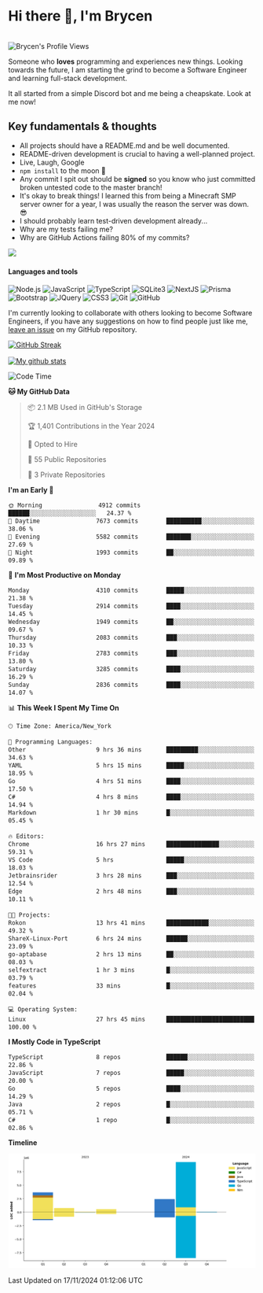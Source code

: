 # Hi there 👋, I'm Brycen

<br>
<img src="https://komarev.com/ghpvc/?username=BrycensRanch" alt="Brycen's Profile Views" />

Someone who **loves** programming and experiences new things. Looking towards the future, I am starting the grind to become a Software Engineer and learning full-stack development.

It all started from a simple Discord bot and me being a cheapskate. Look at me now!

## Key fundamentals & thoughts

- All projects should have a README.md and be well documented.
- README-driven development is crucial to having a well-planned project.
- Live, Laugh, Google
- `npm install` to the moon 🚀
- Any commit I spit out should be **signed** so you know who just committed broken untested code to the master branch!
- It's okay to break things! I learned this from being a Minecraft SMP server owner for a year, I was usually the reason the server was down. 😎
- I should probably learn test-driven development already...
- Why are my tests failing me?
- Why are GitHub Actions failing 80% of my commits? 

<img src="https://res.cloudinary.com/practicaldev/image/fetch/s--OoBLh7-Q--/c_limit%2Cf_auto%2Cfl_progressive%2Cq_auto%2Cw_880/https://cdn-images-1.medium.com/max/1614/1%2A8BlqJ8lNVZzuRjAg1mZ50w.png" height="400"/>

<h4>Languages and tools</h4>
<p>
  <img src="https://img.shields.io/badge/node.js%20-%2343853D.svg?&style=for-the-badge&logo=node.js&logoColor=white" alt="Node.js" />
  <img src="https://img.shields.io/badge/javascript%20-%23323330.svg?&style=for-the-badge&logo=javascript&logoColor=%23F7DF1E" alt="JavaScript" />
  <img src="https://img.shields.io/badge/typescript%20-%23323330.svg?&style=for-the-badge&logo=typescript&logoColor=#3467eb" alt="TypeScript" />
  <img src="https://img.shields.io/badge/sqlite3%20-%23323330.svg?&style=for-the-badge&logo=sqlite&logoColor=#3467eb" alt="SQLite3" />
  <img src="https://img.shields.io/badge/Next.JS%20-%23323330.svg?&style=for-the-badge&logo=next.js&logoColor=#3467eb" alt="NextJS" />
  <img src="https://img.shields.io/badge/Prisma%20-%23323330.svg?&style=for-the-badge&logo=prisma&logoColor=#3467eb" alt="Prisma" />
  <img src="https://img.shields.io/badge/bootstrap%20-%23323330.svg?&style=for-the-badge&logo=bootstrap" alt="Bootstrap" />
  <img src="https://img.shields.io/badge/jquery%20-%23323330.svg?&style=for-the-badge&logo=jquery" alt="JQuery" />
  <img src="https://img.shields.io/badge/css3%20-%23323330.svg?&style=for-the-badge&logo=css3" alt="CSS3" />
  <img src="https://img.shields.io/badge/git%20-%23323330.svg?&style=for-the-badge&logo=git" alt="Git" />
  <img src="https://img.shields.io/badge/github%20-%23323330.svg?&style=for-the-badge&logo=github" alt="GitHub" />
</p>

 I'm currently looking to collaborate with others looking to become Software Engineers, if you have any suggestions on how to find people just like me, [leave an issue](https://github.com/BrycensRanch/BrycensRanch/issues/new) on my GitHub repository.
 
 <p><a href="https://git.io/streak-stats"><img src="https://streak-stats.demolab.com?test&user=BrycensRanch&amp;theme=dark&amp;hide_border=true&amp;fire=EB5454&amp;ring=0CEB19" alt="GitHub Streak"></a></p>

<a href="https://github.com/anuraghazra/github-readme-stats">
  <img align="center" src="https://github-readme-stats.anuraghazra1.vercel.app/api?username=BrycensRanch&show_icons=true&line_height=27&include_all_commits=true" alt="My github stats" />
</a>

<!--START_SECTION:waka-->
![Code Time](http://img.shields.io/badge/Code%20Time-1%2C176%20hrs%2029%20mins-blue)

**🐱 My GitHub Data** 

> 📦 2.1 MB Used in GitHub's Storage 
 > 
> 🏆 1,401 Contributions in the Year 2024
 > 
> 💼 Opted to Hire
 > 
> 📜 55 Public Repositories 
 > 
> 🔑 3 Private Repositories 
 > 
**I'm an Early 🐤** 

```text
🌞 Morning                4912 commits        ██████░░░░░░░░░░░░░░░░░░░   24.37 % 
🌆 Daytime                7673 commits        ██████████░░░░░░░░░░░░░░░   38.06 % 
🌃 Evening                5582 commits        ███████░░░░░░░░░░░░░░░░░░   27.69 % 
🌙 Night                  1993 commits        ██░░░░░░░░░░░░░░░░░░░░░░░   09.89 % 
```
📅 **I'm Most Productive on Monday** 

```text
Monday                   4310 commits        █████░░░░░░░░░░░░░░░░░░░░   21.38 % 
Tuesday                  2914 commits        ████░░░░░░░░░░░░░░░░░░░░░   14.45 % 
Wednesday                1949 commits        ██░░░░░░░░░░░░░░░░░░░░░░░   09.67 % 
Thursday                 2083 commits        ███░░░░░░░░░░░░░░░░░░░░░░   10.33 % 
Friday                   2783 commits        ███░░░░░░░░░░░░░░░░░░░░░░   13.80 % 
Saturday                 3285 commits        ████░░░░░░░░░░░░░░░░░░░░░   16.29 % 
Sunday                   2836 commits        ████░░░░░░░░░░░░░░░░░░░░░   14.07 % 
```


📊 **This Week I Spent My Time On** 

```text
🕑︎ Time Zone: America/New_York

💬 Programming Languages: 
Other                    9 hrs 36 mins       █████████░░░░░░░░░░░░░░░░   34.63 % 
YAML                     5 hrs 15 mins       █████░░░░░░░░░░░░░░░░░░░░   18.95 % 
Go                       4 hrs 51 mins       ████░░░░░░░░░░░░░░░░░░░░░   17.50 % 
C#                       4 hrs 8 mins        ████░░░░░░░░░░░░░░░░░░░░░   14.94 % 
Markdown                 1 hr 30 mins        █░░░░░░░░░░░░░░░░░░░░░░░░   05.45 % 

🔥 Editors: 
Chrome                   16 hrs 27 mins      ███████████████░░░░░░░░░░   59.31 % 
VS Code                  5 hrs               █████░░░░░░░░░░░░░░░░░░░░   18.03 % 
Jetbrainsrider           3 hrs 28 mins       ███░░░░░░░░░░░░░░░░░░░░░░   12.54 % 
Edge                     2 hrs 48 mins       ███░░░░░░░░░░░░░░░░░░░░░░   10.11 % 

🐱‍💻 Projects: 
Rokon                    13 hrs 41 mins      ████████████░░░░░░░░░░░░░   49.32 % 
ShareX-Linux-Port        6 hrs 24 mins       ██████░░░░░░░░░░░░░░░░░░░   23.09 % 
go-aptabase              2 hrs 13 mins       ██░░░░░░░░░░░░░░░░░░░░░░░   08.03 % 
selfextract              1 hr 3 mins         █░░░░░░░░░░░░░░░░░░░░░░░░   03.79 % 
features                 33 mins             █░░░░░░░░░░░░░░░░░░░░░░░░   02.04 % 

💻 Operating System: 
Linux                    27 hrs 45 mins      █████████████████████████   100.00 % 
```

**I Mostly Code in TypeScript** 

```text
TypeScript               8 repos             ██████░░░░░░░░░░░░░░░░░░░   22.86 % 
JavaScript               7 repos             █████░░░░░░░░░░░░░░░░░░░░   20.00 % 
Go                       5 repos             ████░░░░░░░░░░░░░░░░░░░░░   14.29 % 
Java                     2 repos             █░░░░░░░░░░░░░░░░░░░░░░░░   05.71 % 
C#                       1 repo              █░░░░░░░░░░░░░░░░░░░░░░░░   02.86 % 
```



**Timeline**

![Lines of Code chart](https://raw.githubusercontent.com/BrycensRanch/BrycensRanch/main/assets/bar_graph.png)


 Last Updated on 17/11/2024 01:12:06 UTC
<!--END_SECTION:waka-->

<!--
**BrycensRanch/BrycensRanch** is a ✨ _special_ ✨ repository because its `README.md` (this file) appears on your GitHub profile.

Here are some ideas to get you started:

- 🔭 I’m currently working on ...
- 🌱 I’m currently learning ...
- 👯 I’m looking to collaborate on ...
- 🤔 I’m looking for help with ...
- 💬 Ask me about ...
- 📫 How to reach me: ...
- 😄 Pronouns: ...
- ⚡ Fun fact: ...
-->
